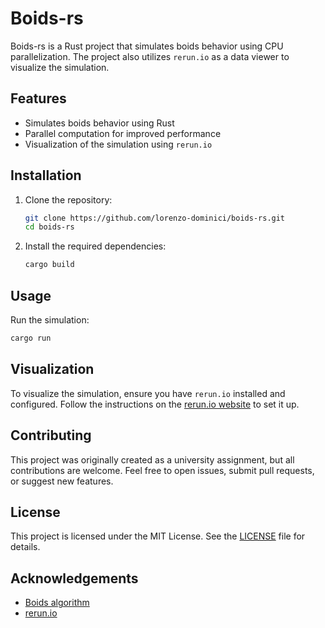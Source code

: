 # Boids-rs

Boids-rs is a Rust project that simulates boids behavior using CPU parallelization. The project also utilizes `rerun.io` as a data viewer to visualize the simulation.

## Features

- Simulates boids behavior using Rust
- Parallel computation for improved performance
- Visualization of the simulation using `rerun.io`

## Installation

1. Clone the repository:
    ```sh
    git clone https://github.com/lorenzo-dominici/boids-rs.git
    cd boids-rs
    ```

2. Install the required dependencies:
    ```sh
    cargo build
    ```

## Usage

Run the simulation:
```sh
cargo run
```

## Visualization

To visualize the simulation, ensure you have `rerun.io` installed and configured. Follow the instructions on the [rerun.io website](https://rerun.io) to set it up.

## Contributing

This project was originally created as a university assignment, but all contributions are welcome. Feel free to open issues, submit pull requests, or suggest new features.

## License

This project is licensed under the MIT License. See the [LICENSE](LICENSE) file for details.

## Acknowledgements

- [Boids algorithm](https://vanhunteradams.com/Pico/Animal_Movement/Boids-algorithm.html)
- [rerun.io](https://rerun.io)
